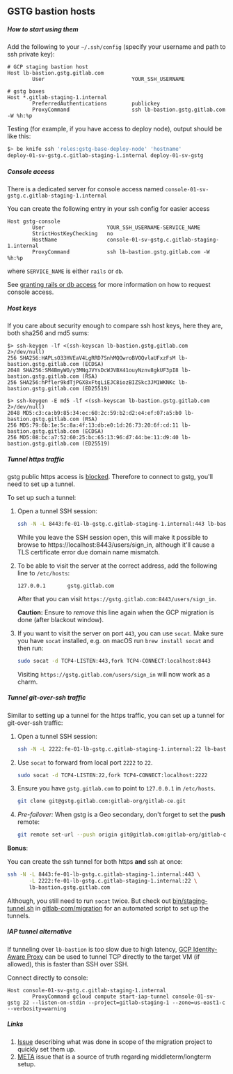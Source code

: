## GSTG bastion hosts

##### How to start using them
Add the following to your `~/.ssh/config` (specify your username and path to ssh private key):
```
# GCP staging bastion host
Host lb-bastion.gstg.gitlab.com
        User                            YOUR_SSH_USERNAME

# gstg boxes
Host *.gitlab-staging-1.internal
        PreferredAuthentications        publickey
        ProxyCommand                    ssh lb-bastion.gstg.gitlab.com -W %h:%p
```

Testing (for example, if you have access to deploy node), output should be like this:
```bash
$> be knife ssh 'roles:gstg-base-deploy-node' 'hostname'
deploy-01-sv-gstg.c.gitlab-staging-1.internal deploy-01-sv-gstg
```

##### Console access

There is a dedicated server for console access named
`console-01-sv-gstg.c.gitlab-staging-1.internal`

You can create the following entry in your ssh config for easier access

```
Host gstg-console
        User                    YOUR_SSH_USERNAME-SERVICE_NAME
        StrictHostKeyChecking   no
        HostName                console-01-sv-gstg.c.gitlab-staging-1.internal
        ProxyCommand            ssh lb-bastion.gstg.gitlab.com -W %h:%p
```
where `SERVICE_NAME` is either `rails` or `db`.

See [granting rails or db access](../uncategorized/granting-rails-or-db-access.md) for more
information on how to request console access.

##### Host keys
If you care about security enough to compare ssh host keys, here they are, both sha256 and md5 sums:
```
$> ssh-keygen -lf <(ssh-keyscan lb-bastion.gstg.gitlab.com 2>/dev/null)
256 SHA256:HAPLsO33HVEaV4LgRRD7SnhMQOwroBVOQvlaUFxzFsM lb-bastion.gstg.gitlab.com (ECDSA)
2048 SHA256:SM4BmyWO/y3MNgJVYsDcWJVBX41ouyNznv8gkUF3pI8 lb-bastion.gstg.gitlab.com (RSA)
256 SHA256:hPfler9kdTjPGX8xFtgLiEJC8iozBIZSkc3JM1WKNKc lb-bastion.gstg.gitlab.com (ED25519)

$> ssh-keygen -E md5 -lf <(ssh-keyscan lb-bastion.gstg.gitlab.com 2>/dev/null)
2048 MD5:c3:ca:b9:85:34:ec:60:2c:59:b2:d2:e4:ef:07:a5:b0 lb-bastion.gstg.gitlab.com (RSA)
256 MD5:79:6b:1e:5c:8a:4f:13:db:e0:1d:26:73:20:6f:cd:11 lb-bastion.gstg.gitlab.com (ECDSA)
256 MD5:08:bc:a7:52:60:25:bc:65:13:96:d7:44:be:11:d9:40 lb-bastion.gstg.gitlab.com (ED25519)
```

##### Tunnel https traffic

gstg public https access is [blocked](https://gitlab.com/gitlab-com/migration/issues/509).
Therefore to connect to gstg, you'll need to set up a tunnel.

To set up such a tunnel:

1. Open a tunnel SSH session:

    ```sh
    ssh -N -L 8443:fe-01-lb-gstg.c.gitlab-staging-1.internal:443 lb-bastion.gstg.gitlab.com
    ```

    While you leave the SSH session open, this will make it possible to browse to https://localhost:8443/users/sign_in,
    although it'll cause a TLS certificate error due domain name mismatch.

1. To be able to visit the server at the correct address, add the following line to `/etc/hosts`:

    ```
    127.0.0.1       gstg.gitlab.com
    ```

    After that you can visit `https://gstg.gitlab.com:8443/users/sign_in`.

    **Caution:** Ensure to _remove_ this line again when the GCP migration is done (after blackout window).

1. If you want to visit the server on port `443`, you can use `socat`.
    Make sure you have `socat` installed, e.g. on macOS run `brew install socat` and then run:

    ```sh
    sudo socat -d TCP4-LISTEN:443,fork TCP4-CONNECT:localhost:8443
    ```

    Visiting `https://gstg.gitlab.com/users/sign_in` will now work as a charm.

##### Tunnel git-over-ssh traffic

Similar to setting up a tunnel for the https traffic, you can set up a
tunnel for git-over-ssh traffic:

1. Open a tunnel SSH session:

    ```sh
    ssh -N -L 2222:fe-01-lb-gstg.c.gitlab-staging-1.internal:22 lb-bastion.gstg.gitlab.com
    ```

1. Use `socat` to forward from local port `2222` to `22`.

    ```sh
    sudo socat -d TCP4-LISTEN:22,fork TCP4-CONNECT:localhost:2222
    ```

1. Ensure you have `gstg.gitlab.com` to point to `127.0.0.1` in `/etc/hosts`.

    ```sh
    git clone git@gstg.gitlab.com:gitlab-org/gitlab-ce.git
    ```

1. _Pre-failover:_ When gstg is a Geo secondary, don't forget to set the **push** remote:

    ```sh
    git remote set-url --push origin git@gitlab.com:gitlab-org/gitlab-ce.git
    ```

**Bonus**:

You can create the ssh tunnel for both https **and** ssh at once:

```sh
ssh -N -L 8443:fe-01-lb-gstg.c.gitlab-staging-1.internal:443 \
       -L 2222:fe-01-lb-gstg.c.gitlab-staging-1.internal:22 \
       lb-bastion.gstg.gitlab.com
```

Although, you still need to run `socat` twice. But check out
[bin/staging-tunnel.sh](https://gitlab.com/gitlab-com/migration/blob/master/bin/staging-tunnel.sh)
in [gitlab-com/migration](https://gitlab.com/gitlab-com/migration/) for an automated script to set up the tunnels.

##### IAP tunnel alternative

If tunneling over `lb-bastion` is too slow due to high latency, [GCP Identity-Aware Proxy](https://cloud.google.com/iap/) can be used to tunnel TCP directly to the target VM (if allowed), this is faster than SSH over SSH.

Connect directly to console:
```
Host console-01-sv-gstg.c.gitlab-staging-1.internal
        ProxyCommand gcloud compute start-iap-tunnel console-01-sv-gstg 22 --listen-on-stdin --project=gitlab-staging-1 --zone=us-east1-c --verbosity=warning
```

##### Links
 1. [Issue](https://gitlab.com/gitlab-com/migration/issues/299) describing what was done in scope of the migration project to quickly set them up.
 1. [META](https://gitlab.com/gitlab-com/gl-infra/reliability/-/issues/3995) issue that is a source of truth regarding middleterm/longterm setup.
